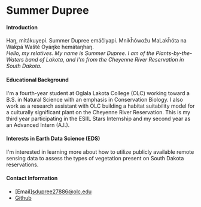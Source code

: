 # Summer Dupree

#### Introduction

Haŋ, mitákuyepi. Summer Dupree emáčiyapi. Mnikȟówožu MaLakȟóta na Wakpá Wašté Oyáŋke hemátaŋhaŋ. <br>
_Hello, my relatives. My name is Summer Dupree. I am of the Plants-by-the-Waters band of Lakota, and I'm from the Cheyenne River Reservation in South Dakota._


#### Educational Background

I'm a fourth-year student at Oglala Lakota College (OLC) working toward a B.S. in Natural Science with an emphasis in Conservation Biology. I also work as a research assistant with OLC building a habitat suitability model for a culturally significant plant on the Cheyenne River Reservation. This is my third year participating in the ESIIL Stars Internship and my second year as an Advanced Intern (A.I.).


#### Interests in Earth Data Science (EDS)
I'm interested in learning more about how to utilize publicly available remote sensing data to assess the types of vegetation present on South Dakota reservations.


#### Contact Information
* [Email]<sdupree27886@olc.edu>
* [Github](https://github.com/summer-dupree)
